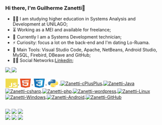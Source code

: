 ### Hi there, I'm Guilherme Zanetti👋

- 👨‍💻 I am studying higher education in Systems Analysis and Development at UNILAGO;
- ⏳ Working as a MEI and available for freelance;
- 🌱 Currently I am a Systems Development technician;
- ⚡ Curiosity: focus a lot on the back-end and I'm dating Lo-Ruama. 
- 🎒 Main Tools: Visual Studio Code, Apache, NetBeans, Android Studio, MySQL, Firebird, DBeave and GitHub;
- 🙋‍♂️ Social Networks:[Linkedin](https://www.linkedin.com/in/guilherme-talhari-zanetti-206701202/);

<!--Parte dos quadros-->
<div>
  <a href="https://github.com/Zanetti-Programmer">
  <img height="180em" src="https://github-readme-stats.vercel.app/api?username=Zanetti-Programmer&show_icons=true&theme=transparent"/>
      <img height="180em" src="https://github-readme-stats.vercel.app/api/top-langs/?username=Zanetti-Programmer&layout=compact&theme=transparent"/>
</div>
  
  <!--Parte dos incones-->
<div style="display: inline_block"><br>
  <img align="center" alt="Zanetti-Js" height="30" width="40" src="https://raw.githubusercontent.com/devicons/devicon/master/icons/javascript/javascript-plain.svg">
  <img align="center" alt="Zanetti-HTML" height="30" width="40" src="https://raw.githubusercontent.com/devicons/devicon/master/icons/html5/html5-original.svg">
  <img align="center" alt="Zanetti-CSS" height="30" width="40" src="https://raw.githubusercontent.com/devicons/devicon/master/icons/css3/css3-original.svg">
  <img align="center" alt="Zanetti-Python" height="30" width="40" src="https://raw.githubusercontent.com/devicons/devicon/master/icons/python/python-original.svg">
  <img align="center" alt="Zanetti-cPlusPlus" height="30" width="40" src="https://icongr.am/devicon/cplusplus-original.svg?size=128&color=currentColor">
  <img align="center" alt="Zanetti-Java" height="30" width="40" src="https://icongr.am/devicon/java-original.svg?size=128&color=currentColor">
  <img align="center" alt="Zanetti-csharp" height="30" width="40" src="https://icongr.am/devicon/csharp-original.svg?size=128&color=currentColor">
  <img align="center" alt="Zanetti-php" height="30" width="40" src="https://icongr.am/devicon/php-original.svg?size=125&color=currentColor">
  <img align="center" alt="Zanetti-wordpress" height="30" width="40" src="https://icongr.am/devicon/wordpress-original.svg?size=125&color=currentColor">
  <img align="center" alt="Zanetti-Linux" height="30" width="40" src="https://icongr.am/devicon/linux-plain.svg?size=128&color=ffffff">
  <img align="center" alt="Zanetti-Windows" height="30" width="40" src="https://icongr.am/devicon/windows8-original.svg?size=128&color=currentColor">
  <img align="center" alt="Zanetti-Android" height="30" width="40" src="https://icongr.am/devicon/android-original.svg?size=128&color=currentColor">
  <img align="center" alt="Zanetti-GitHub" height="30" width="40" src="https://icongr.am/octicons/mark-github.svg?size=128&color=ffffff">
</div>
  
  ##
  
  <!--Parte dos incones com links-->
<div> 
  <a href = "mailto:guilhermetalharizanetti@gmail.com"><img src="https://img.shields.io/badge/Gmail-D14836?style=for-the-badge&logo=gmail&logoColor=white" target="_blank"></a>
  <a href="https://www.linkedin.com/in/guilherme-talhari-zanetti-206701202/" target="_blank"><img src="https://img.shields.io/badge/-LinkedIn-%230077B5?style=for-the-badge&logo=linkedin&logoColor=white" target="_blank"></a> 
  <a href="https://github.com/Zanetti-Programmer" target="_blank"><img src="https://img.shields.io/badge/GitHub-100000?style=for-the-badge&logo=github&logoColor=white" target="_blank"></a> 
</div>
  <a href="https://steamcommunity.com/id/Zanetti-Programmer" target="_blank"><img src="https://img.shields.io/badge/Steam-000000?style=for-the-badge&logo=steam&logoColor=white" target="_blank"></a> 
  <a href="https://steamcommunity.com/id/Zanetti-Programmer" target="_blank"><img src="https://img.shields.io/badge/Counter_Strike-000000?style=for-the-badge&logo=counter-strike&logoColor=white" target="_blank"></a> 
  <a href="https://open.spotify.com/user/zzanettezz" target="_blank"><img src="https://img.shields.io/badge/Spotify-1ED760?&style=for-the-badge&logo=spotify&logoColor=white" target="_blank"></a> 
</div>
